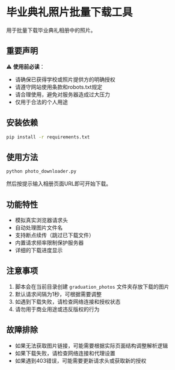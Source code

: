 # 毕业典礼照片批量下载工具

用于批量下载毕业典礼相册中的照片。

## 重要声明

⚠️ **使用前必读**：
- 请确保已获得学校或照片提供方的明确授权
- 请遵守网站使用条款和robots.txt规定
- 请合理使用，避免对服务器造成过大压力
- 仅用于合法的个人用途

## 安装依赖

```bash
pip install -r requirements.txt
```

## 使用方法

```bash
python photo_downloader.py
```

然后按提示输入相册页面URL即可开始下载。

## 功能特性

- 模拟真实浏览器请求头
- 自动处理图片文件名
- 支持断点续传（跳过已下载文件）
- 内置请求频率限制保护服务器
- 详细的下载进度显示

## 注意事项

1. 脚本会在当前目录创建 `graduation_photos` 文件夹存放下载的图片
2. 默认请求间隔为1秒，可根据需要调整
3. 如遇到下载失败，请检查网络连接和授权状态
4. 请勿用于商业用途或违反版权的行为

## 故障排除

- 如果无法获取图片链接，可能需要根据实际页面结构调整解析逻辑
- 如果下载失败，请检查网络连接和代理设置
- 如果遇到403错误，可能需要更新请求头或获取新的授权